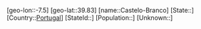 ﻿---
location: [39.83,-7.5]
type: City
tags:
- geo/City


SpocWebEntityId: 29511
isDeleted: false
confidential: public

---
[geo-lon::-7.5]
[geo-lat::39.83]
[name::Castelo-Branco]
[State::]
[Country::[Portugal](geo/Continent/Europe/Portugal.md)]
[StateId::]
[Population::]
[Unknown::]

